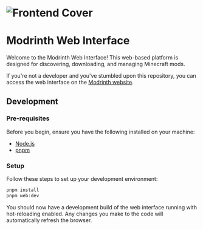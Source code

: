 # ![Frontend Cover](/.github/assets/web_cover.png)

# Modrinth Web Interface

Welcome to the Modrinth Web Interface! This web-based platform is designed for discovering, downloading, and managing Minecraft mods.

If you're not a developer and you've stumbled upon this repository, you can access the web interface on the [Modrinth website](https://bbsmc.net).

## Development

### Pre-requisites

Before you begin, ensure you have the following installed on your machine:

- [Node.js](https://nodejs.org/en/)
- [pnpm](https://pnpm.io/)

### Setup

Follow these steps to set up your development environment:

```bash
pnpm install
pnpm web:dev
```

You should now have a development build of the web interface running with hot-reloading enabled. Any changes you make to the code will automatically refresh the browser.
